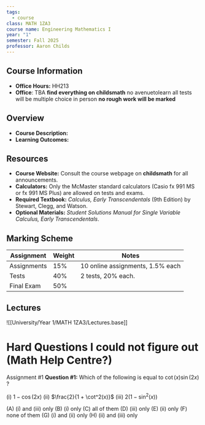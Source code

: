 ```yaml
---
tags:
  - course
class: MATH 1ZA3
course name: Engineering Mathematics I
year: "1"
semester: Fall 2025
professor: Aaron Childs
---
```

## Course Information
- **Office Hours:**  HH213
- **Office**: TBA
**find everything on childsmath** no avenuetolearn
all tests will be multiple choice in person
**no rough work will be marked**

## Overview
- **Course Description:**  
- **Learning Outcomes:**  

## Resources
- **Course Website:** Consult the course webpage on **childsmath** for all announcements.
- **Calculators:** Only the McMaster standard calculators (Casio fx 991 MS or fx 991 MS Plus) are allowed on tests and exams.
- **Required Textbook:** _Calculus, Early Transcendentals_ (9th Edition) by Stewart, Clegg, and Watson.
- **Optional Materials:** _Student Solutions Manual for Single Variable Calculus, Early Transcendentals_.

## Marking Scheme


| Assignment  | Weight | Notes                            |
| ----------- | ------ | -------------------------------- |
| Assignments | 15%    | 10 online assignments, 1.5% each |
| Tests       | 40%    | 2 tests, 20% each.               |
| Final Exam  | 50%    |                                  |


## Lectures
![[University/Year 1/MATH 1ZA3/Lectures.base]]


# Hard Questions I could not figure out (Math Help Centre?)
Assignment #1 **Question #1:** Which of the following is equal to $\cot(x) \sin(2x)$ ?

(i) $1 - \cos(2x)$
(ii) $\frac{2}{1 + \cot^2(x)}$
(iii) $2(1 - \sin^2(x))$

(A) (i) and (iii) only
(B) (i) only
(C) all of them
(D) (iii) only
(E) (ii) only
(F) none of them
(G) (i) and (ii) only
(H) (ii) and (iii) only